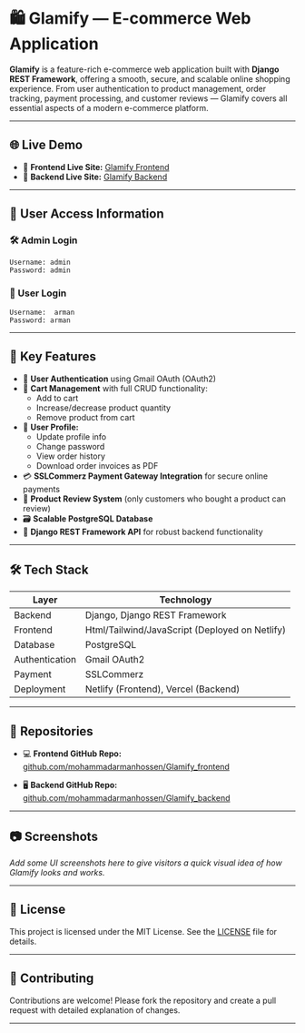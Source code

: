 
# 🛍️ Glamify — E-commerce Web Application

**Glamify** is a feature-rich e-commerce web application built with **Django REST Framework**, offering a smooth, secure, and scalable online shopping experience. From user authentication to product management, order tracking, payment processing, and customer reviews — Glamify covers all essential aspects of a modern e-commerce platform.

---

## 🌐 Live Demo

- 🔗 **Frontend Live Site:** [Glamify Frontend](https://glamify-frontend.vercel.app/)
- 🔗 **Backend Live Site:** [Glamify Backend](https://glamify-backend-ten.vercel.app/)

---

## 🔐 User Access Information

### 🛠 Admin Login
```
Username: admin
Password: admin
```
### 👤 User Login
```
Username:  arman
Password: arman
```


---

## 🚀 Key Features

- 🔐 **User Authentication** using Gmail OAuth (OAuth2)
- 🛒 **Cart Management** with full CRUD functionality:
  - Add to cart
  - Increase/decrease product quantity
  - Remove product from cart
- 👤 **User Profile:**
  - Update profile info
  - Change password
  - View order history
  - Download order invoices as PDF
- 💳 **SSLCommerz Payment Gateway Integration** for secure online payments
- 🌟 **Product Review System** (only customers who bought a product can review)
- 🗃️ **Scalable PostgreSQL Database**
- 🔧 **Django REST Framework API** for robust backend functionality

---

## 🛠️ Tech Stack

| Layer       | Technology                              |
|-------------|------------------------------------------|
| Backend     | Django, Django REST Framework            |
| Frontend    | Html/Tailwind/JavaScript (Deployed on Netlify)    |
| Database    | PostgreSQL                               |
| Authentication | Gmail OAuth2                          |
| Payment     | SSLCommerz                               |
| Deployment  | Netlify (Frontend), Vercel (Backend)     |

---

## 📁 Repositories

- 💻 **Frontend GitHub Repo:**  
  [github.com/mohammadarmanhossen/Glamify_frontend](https://github.com/mohammadarmanhossen/Glamify_frontend)

- 🖥️ **Backend GitHub Repo:**  
  [github.com/mohammadarmanhossen/Glamify_backend](https://github.com/mohammadarmanhossen/Glamify_backend)

---

## 📷 Screenshots

_Add some UI screenshots here to give visitors a quick visual idea of how Glamify looks and works._

---

## 📜 License

This project is licensed under the MIT License. See the [LICENSE](LICENSE) file for details.

---

## 🤝 Contributing

Contributions are welcome! Please fork the repository and create a pull request with detailed explanation of changes.

---





